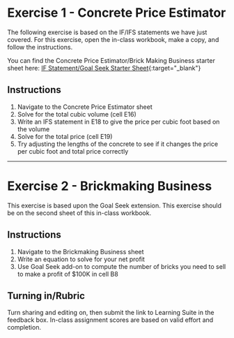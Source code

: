 # Exercise 1 - Concrete Price Estimator

The following exercise is based on the IF/IFS statements we have just covered. For this exercise, open the in-class workbook, make a copy, and follow the instructions. 

You can find the Concrete Price Estimator/Brick Making Business starter sheet here: [IF Statement/Goal Seek Starter Sheet](https://docs.google.com/spreadsheets/d/1dRBdakgxpdWYoMZUzLZTinmhpVqI01joI3EBHkIl3ek/edit?gid=783593226#gid=783593226){:target="_blank"}

## Instructions

  1. Navigate to the Concrete Price Estimator sheet
  2. Solve for the total cubic volume (cell E16)
  3. Write an IFS statement in E18 to give the price per cubic foot based on the volume
  4. Solve for the total price (cell E19)
  5. Try adjusting the lengths of the concrete to see if it changes the price per cubic foot and total price correctly

---
# Exercise 2 - Brickmaking Business

This exercise is based upon the Goal Seek extension. This exercise should be on the second sheet of this in-class workbook.

## Instructions
  1. Navigate to the Brickmaking Business sheet
  2. Write an equation to solve for your net profit
  3. Use Goal Seek add-on to compute the number of bricks you need to sell to make a profit of $100K in cell B8

## Turning in/Rubric
Turn sharing and editing on, then submit the link to Learning Suite in the feedback box. In-class assignment scores are based on valid effort and completion.
